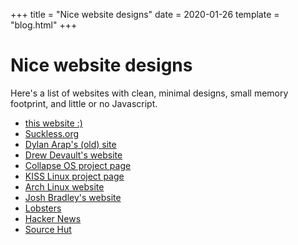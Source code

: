+++
title = "Nice website designs"
date = 2020-01-26
template = "blog.html"
+++

# Nice website designs

Here's a list of websites with clean, minimal designs,
small memory footprint, and little or no Javascript.

- [this website :)](http://kiedtl.surge.sh/)
- [Suckless.org](https://suckless.org/)
- [Dylan Arap's (old) site](http://blckk.me/website)
- [Drew Devault's website](http://drewdevault.com/)
- [Collapse OS project page](http://collapseos.org/)
- [KISS Linux project page](http://getkiss.org/)
- [Arch Linux website](https://archlinux.org/)
- [Josh Bradley's website](https://joshbradley.me/building-this-website/)
- [Lobsters](https://lobste.rs/)
- [Hacker News](https://news.ycombinator.com/)
- [Source Hut](https://sr.ht/)
